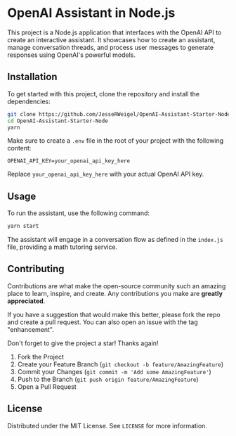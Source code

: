 # OpenAI Assistant in Node.js

This project is a Node.js application that interfaces with the OpenAI API to create an interactive assistant. It showcases how to create an assistant, manage conversation threads, and process user messages to generate responses using OpenAI's powerful models.

## Installation

To get started with this project, clone the repository and install the dependencies:

```bash
git clone https://github.com/JesseRWeigel/OpenAI-Assistant-Starter-Node.git
cd OpenAI-Assistant-Starter-Node
yarn
```

Make sure to create a `.env` file in the root of your project with the following content:

```
OPENAI_API_KEY=your_openai_api_key_here
```

Replace `your_openai_api_key_here` with your actual OpenAI API key.

## Usage

To run the assistant, use the following command:

```bash
yarn start
```

The assistant will engage in a conversation flow as defined in the `index.js` file, providing a math tutoring service.

## Contributing

Contributions are what make the open-source community such an amazing place to learn, inspire, and create. Any contributions you make are **greatly appreciated**.

If you have a suggestion that would make this better, please fork the repo and create a pull request. You can also open an issue with the tag "enhancement".

Don't forget to give the project a star! Thanks again!

1. Fork the Project
2. Create your Feature Branch (`git checkout -b feature/AmazingFeature`)
3. Commit your Changes (`git commit -m 'Add some AmazingFeature'`)
4. Push to the Branch (`git push origin feature/AmazingFeature`)
5. Open a Pull Request

## License

Distributed under the MIT License. See `LICENSE` for more information.
